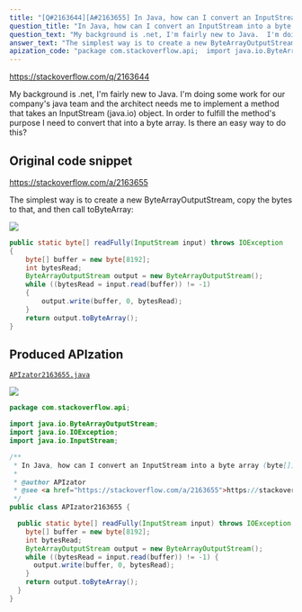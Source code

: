 ```yaml
---
title: "[Q#2163644][A#2163655] In Java, how can I convert an InputStream into a byte array (byte[])?"
question_title: "In Java, how can I convert an InputStream into a byte array (byte[])?"
question_text: "My background is .net, I'm fairly new to Java.  I'm doing some work for our company's java team and the architect needs me to implement a method that takes an InputStream (java.io) object.  In order to fulfill the method's purpose I need to convert that into a byte array.  Is there an easy way to do this?"
answer_text: "The simplest way is to create a new ByteArrayOutputStream, copy the bytes to that, and then call toByteArray:"
apization_code: "package com.stackoverflow.api;  import java.io.ByteArrayOutputStream; import java.io.IOException; import java.io.InputStream;  /**  * In Java, how can I convert an InputStream into a byte array (byte[])?  *  * @author APIzator  * @see <a href=\"https://stackoverflow.com/a/2163655\">https://stackoverflow.com/a/2163655</a>  */ public class APIzator2163655 {    public static byte[] readFully(InputStream input) throws IOException {     byte[] buffer = new byte[8192];     int bytesRead;     ByteArrayOutputStream output = new ByteArrayOutputStream();     while ((bytesRead = input.read(buffer)) != -1) {       output.write(buffer, 0, bytesRead);     }     return output.toByteArray();   } }"
---
```


https://stackoverflow.com/q/2163644

My background is .net, I&#x27;m fairly new to Java.  I&#x27;m doing some work for our company&#x27;s java team and the architect needs me to implement a method that takes an InputStream (java.io) object.  In order to fulfill the method&#x27;s purpose I need to convert that into a byte array.  Is there an easy way to do this?



## Original code snippet

https://stackoverflow.com/a/2163655

The simplest way is to create a new ByteArrayOutputStream, copy the bytes to that, and then call toByteArray:

<div class="code-logo"><img src="/stackoverflow.png" /></div>

```java
public static byte[] readFully(InputStream input) throws IOException
{
    byte[] buffer = new byte[8192];
    int bytesRead;
    ByteArrayOutputStream output = new ByteArrayOutputStream();
    while ((bytesRead = input.read(buffer)) != -1)
    {
        output.write(buffer, 0, bytesRead);
    }
    return output.toByteArray();
}
```

## Produced APIzation

[`APIzator2163655.java`](https://github.com/pasqualesalza/apization/raw/main/data/search/APIzator2163655.java)

<div class="code-logo"><img src="/apizator.png" /></div>

```java
package com.stackoverflow.api;

import java.io.ByteArrayOutputStream;
import java.io.IOException;
import java.io.InputStream;

/**
 * In Java, how can I convert an InputStream into a byte array (byte[])?
 *
 * @author APIzator
 * @see <a href="https://stackoverflow.com/a/2163655">https://stackoverflow.com/a/2163655</a>
 */
public class APIzator2163655 {

  public static byte[] readFully(InputStream input) throws IOException {
    byte[] buffer = new byte[8192];
    int bytesRead;
    ByteArrayOutputStream output = new ByteArrayOutputStream();
    while ((bytesRead = input.read(buffer)) != -1) {
      output.write(buffer, 0, bytesRead);
    }
    return output.toByteArray();
  }
}

```